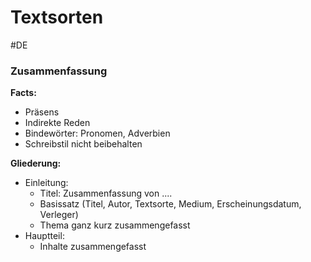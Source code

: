 # Textsorten
#DE 


### **Zusammenfassung**

**Facts:**
- Präsens
- Indirekte Reden
- Bindewörter: Pronomen, Adverbien
- Schreibstil nicht beibehalten

**Gliederung:**
- Einleitung:
	- Titel: Zusammenfassung von ....
	- Basissatz (Titel, Autor, Textsorte, Medium, Erscheinungsdatum, Verleger)
	- Thema ganz kurz zusammengefasst
- Hauptteil:
	- Inhalte zusammengefasst 